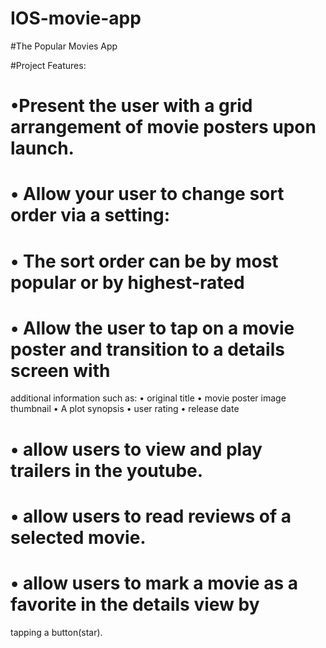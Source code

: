 # IOS-movie-app

#The Popular Movies App

#Project Features:

# •Present the user with a grid arrangement of movie posters upon launch.

# • Allow your user to change sort order via a setting:

# • The sort order can be by most popular or by highest-rated

# • Allow the user to tap on a movie poster and transition to a details screen with
additional information such as:
• original title
• movie poster image thumbnail
• A plot synopsis 
• user rating 
• release date

# •  allow users to view and play trailers in the youtube.
# • allow users to read reviews of a selected movie.
# • allow users to mark a movie as a favorite in the details view by
tapping a button(star). 
